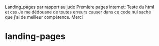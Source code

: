 Landing_pages par rapport au judo
Première pages internet:
Teste du html et css
Je me dédouane de toutes erreurs causer dans ce code nul
saché que j'ai de meilleur compétence.
Merci
# landing-pages
